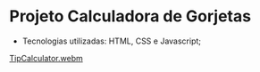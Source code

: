 <h1>Projeto Calculadora de Gorjetas</h1>
<ul>
    <li>Tecnologias utilizadas: HTML, CSS e Javascript;</li> 
</ul>

[TipCalculator.webm](https://user-images.githubusercontent.com/82189395/210434774-62bd7ee9-5697-491e-ada1-91f0fd693cc9.webm)
